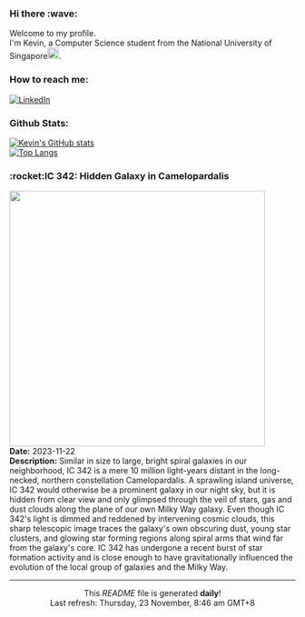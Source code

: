 <h3>Hi there :wave:</h3>

Welcome to my profile.   
I'm Kevin, a Computer Science student from the National University of Singapore<img src="https://img.icons8.com/color/96/000000/singapore-circular.png" width="20px"/>.</p>

<h3>How to reach me: </h3>
<a href="https://www.linkedin.com/in/kevin-foong/"><img alt="LinkedIn" src="https://img.shields.io/badge/linkedin-%230077B5.svg?&style=for-the-badge&logo=linkedin&logoColor=white" /></a> 

<h3>Github Stats: </h3> 

[![Kevin's GitHub stats](https://github-readme-stats.vercel.app/api?username=kevin9foong&theme=tokyonight)](https://github.com/anuraghazra/github-readme-stats) <br/>
[![Top Langs](https://github-readme-stats.vercel.app/api/top-langs/?username=kevin9foong&layout=compact&theme=tokyonight)](https://github.com/anuraghazra/github-readme-stats)

<h3>:rocket:IC 342: Hidden Galaxy in Camelopardalis</h3> 
<img width="450" src="https:&#x2F;&#x2F;apod.nasa.gov&#x2F;apod&#x2F;image&#x2F;2311&#x2F;ic342asi294large.jpg" /><br/>
<b>Date:</b> 2023-11-22<br/>
<b>Description:</b> Similar in size to large, bright spiral galaxies in our neighborhood, IC 342 is a mere 10 million light-years distant in the long-necked, northern constellation Camelopardalis. A sprawling island universe, IC 342 would otherwise be a prominent galaxy in our night sky, but it is hidden from clear view and only glimpsed through the veil of stars, gas and dust clouds along the plane of our own Milky Way galaxy. Even though IC 342&#39;s light is dimmed and reddened by intervening cosmic clouds, this sharp telescopic image traces the galaxy&#39;s own obscuring dust, young star clusters, and glowing star forming regions along spiral arms that wind far from the galaxy&#39;s core. IC 342 has undergone a recent burst of star formation activity and is close enough to have gravitationally influenced the evolution of the local group of galaxies and the Milky Way.<br/>

------------
<p align="center">This <i>README</i> file is generated <b>daily</b>!</br>
Last refresh: Thursday, 23 November, 8:46 am GMT+8<br />